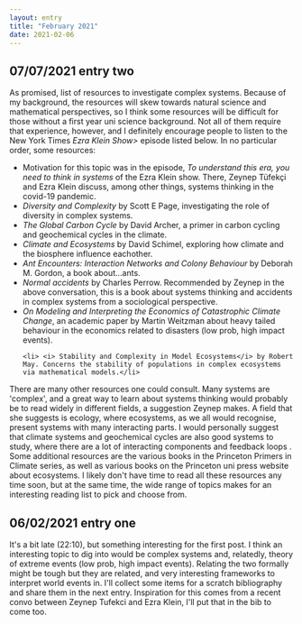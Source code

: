 ```yaml
---
layout: entry
title: "February 2021"
date: 2021-02-06
---
```

<h2>07/07/2021 entry two</h2> 
<p> As promised, list of resources to investigate complex systems. Because of my background, the resources will skew towards natural science and mathematical perspectives, so I think some resources will be difficult for those without a first year uni science background. Not all of them require that experience, however, and I definitely encourage people to listen to the New York Times <i> Ezra Klein Show></i> episode listed below. In no particular order, some resources:
<ul>
<li> Motivation for this topic was in the episode, <i> To understand this era, you need to think in systems</i> of the Ezra Klein show. There, Zeynep T<span>&uuml;</span>fek<span>&#231;</span>i and Ezra Klein discuss, among other things, systems thinking in the covid-19 pandemic. </li>
	<li> <i> Diversity and Complexity</i> by Scott E Page, investigating the role of diversity in complex systems. </li>
	<li><i> The Global Carbon Cycle </i> by David Archer, a primer in carbon cycling and geochemical cycles in the climate. </li> 	
	<li><i>Climate and Ecosystems</i> by David Schimel, exploring how climate and the biosphere influence eachother. </li>
	<li><i> Ant Encounters: Interaction Networks and Colony Behaviour</i> by Deborah M. Gordon, a book about...ants. </li>
	<li> <i> Normal accidents</i> by Charles Perrow. Recommended by Zeynep in the above conversation, this is a book about systems thinking and accidents in complex systems from a sociological perspective.</li>  
	<li><i> On Modeling and Interpreting the Economics of Catastrophic Climate Change</i>, an academic paper by Martin Weitzman about heavy tailed behaviour in the economics related to disasters (low prob, high impact events).</li>

	<li> <i> Stability and Complexity in Model Ecosystems</i> by Robert May. Concerns the stability of populations in complex ecosystems via mathematical models.</li>
</ul></p>
<p>There are many other resources one could consult. Many systems are 'complex', and a great way to learn about systems thinking would probably be to read widely in different fields, a suggestion Zeynep makes. A field that she suggests is ecology, where ecosystems, as we all would recognise, present systems with many interacting parts. I would personally suggest that climate systems and geochemical cycles are also good systems to study, where there are a lot of interacting components and feedback loops . Some additional resources are the various books in the Princeton Primers in Climate series, as well as various books on the Princeton uni press website about ecosystems. I likely don't have time to read all these resources any time soon, but at the same time, the wide range of topics makes for an interesting reading list to pick and choose from.
</p> 
<h2>06/02/2021 entry one </h2>
<p> It's a bit late (22:10), but something interesting for the first post. I think an interesting topic to dig into would be complex systems and, relatedly, theory of extreme events (low prob, high impact events). Relating the two formally might be tough but they are related, and very interesting frameworks to interpret world events in. I'll collect some items for a scratch bibliography and share them in the next entry. Inspiration for this comes from a recent convo between Zeynep Tufekci and Ezra Klein, I'll put that in the bib to come too.</p>  
